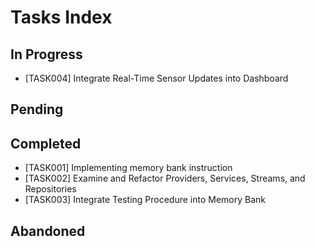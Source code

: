 # Tasks Index

## In Progress
- [TASK004] Integrate Real-Time Sensor Updates into Dashboard

## Pending


## Completed
- [TASK001] Implementing memory bank instruction
- [TASK002] Examine and Refactor Providers, Services, Streams, and Repositories
- [TASK003] Integrate Testing Procedure into Memory Bank

## Abandoned